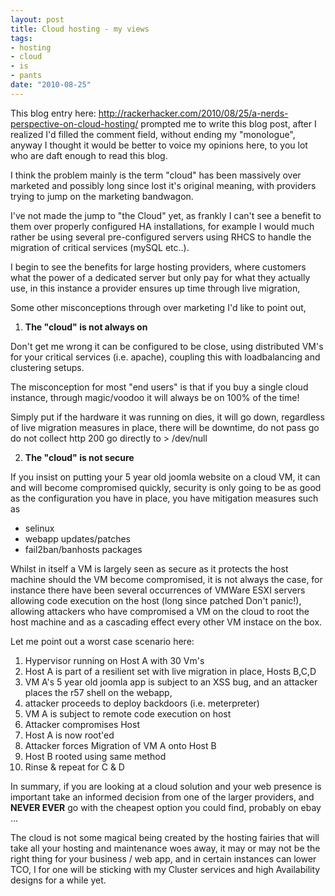 ```yaml
--- 
layout: post
title: Cloud hosting - my views
tags: 
- hosting
- cloud
- is
- pants
date: "2010-08-25"
---
```

This blog entry here: <a href="http://rackerhacker.com/2010/08/25/a-nerds-perspective-on-cloud-hosting/">http://rackerhacker.com/2010/08/25/a-nerds-perspective-on-cloud-hosting/</a> prompted me to write this blog post, after I realized I'd filled the comment field, without ending my "monologue", anyway I thought it would be better to voice my opinions here, to you lot who are daft enough to read this blog.

I think the problem mainly is the term "cloud" has been massively over marketed and possibly long since lost it's original meaning, with providers trying to jump on the marketing bandwagon.

I've not made the jump to "the Cloud" yet, as frankly I can't see a benefit to them over properly configured HA installations, for example I would much rather be using several pre-configured servers using RHCS to handle the migration of critical services (mySQL etc..).

I begin to see the benefits for large hosting providers, where customers what the power of a dedicated server but only pay for what they actually use, in this instance a provider ensures up time through live migration,

Some other misconceptions through over marketing I'd like to point out,

1) <strong>The "cloud" is not always on</strong>

Don't get me wrong it can be configured to be close, using distributed VM's for your critical services (i.e. apache), coupling this with loadbalancing and clustering setups.

The misconception for most "end users" is that if you buy a single cloud instance, through magic/voodoo it will always be on 100% of the time!

Simply put if the hardware it was running on dies, it will go down, regardless of live migration measures in place, there will be downtime, do not pass go do not collect http 200 go directly to &gt; /dev/null

2) <strong>The "cloud" is not secure</strong>

If you insist on putting your 5 year old joomla website on a cloud VM, it can and will become compromised quickly, security is only going to be as good as the configuration you have in place, you have mitigation measures such as
<ul>
	<li>selinux</li>
	<li>webapp updates/patches</li>
	<li>fail2ban/banhosts packages</li>
</ul>
Whilst in itself a VM is largely seen as secure as it protects the host machine should the VM become compromised, it is not always the case, for instance there have been several occurrences of VMWare ESXI servers allowing code execution on the host (long since patched Don't panic!), allowing attackers who have compromised a VM on the cloud to root the host machine and as a cascading effect every other VM instace on the box.

Let me point out a worst case scenario here:
<ol>
	<li>Hypervisor running on Host A with 30 Vm's</li>
	<li>Host A is part of a resilient set with live migration in place, Hosts B,C,D</li>
	<li>VM A's 5 year old joomla app is subject to an XSS bug, and an attacker places the r57 shell on the webapp,</li>
	<li>attacker proceeds to deploy backdoors (i.e. meterpreter)</li>
	<li>VM A is subject to remote code execution on host</li>
	<li>Attacker compromises Host</li>
	<li>Host A is now root'ed</li>
	<li>Attacker forces Migration of VM A onto Host B</li>
	<li>Host B rooted using same method</li>
	<li>Rinse &amp; repeat for C &amp; D</li>
</ol>
In summary, if you are looking at a cloud solution and your web presence is important take an informed decision from one of the larger providers, and <strong>NEVER EVER</strong> go with the cheapest option you could find, probably on ebay ...

The cloud is not some magical being created by the hosting fairies that will take all your hosting and maintenance woes away, it may or may not be the right thing for your business / web app, and in certain instances can lower TCO, I for one will be sticking with my Cluster services and high Availability designs for a while yet.
